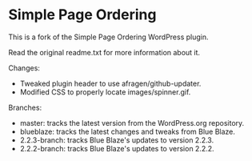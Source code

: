 Simple Page Ordering
====================

This is a fork of the Simple Page Ordering WordPress plugin.

Read the original readme.txt for more information about it.

Changes:
* Tweaked plugin header to use afragen/github-updater.
* Modified CSS to properly locate images/spinner.gif.

Branches:
* master:       tracks the latest version from the WordPress.org repository.
* blueblaze:    tracks the latest changes and tweaks from Blue Blaze.
* 2.2.3-branch: tracks Blue Blaze's updates to version 2.2.3.
* 2.2.2-branch: tracks Blue Blaze's updates to version 2.2.2.
